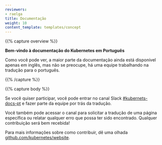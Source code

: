 ```yaml
---
reviewers:
- raelga
title: Documentação
weight: 10
content_template: templates/concept
---
```


{{% capture overview %}}

**Bem-vindo à documentação do Kubernetes em Português**

Como você pode ver, a maior parte da documentação ainda está disponível apenas em inglês, mas não se preocupe, há uma equipe trabalhando na tradução para o português.

{{% /capture %}}

{{% capture body %}}

Se você quiser participar, você pode entrar no canal Slack [#kubernets-docs-pt](http://slack.kubernetes.io/) e fazer parte da equipe por trás da tradução.

Você também pode acessar o canal para solicitar a tradução de uma página específica ou relatar qualquer erro que possa ter sido encontrado. Qualquer contribuição será bem recebida!

Para mais informações sobre como contribuir, dê uma olhada [github.com/kubernetes/website](https://github.com/kubernetes/website/).
